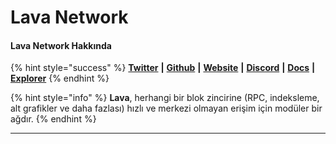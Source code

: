 # Lava Network

#### **Lava Network Hakkında**

{% hint style="success" %}
[**Twitter**](https://twitter.com/lavanetxyz) **|** [**Github**](https://github.com/lavanet) **|** [**Website**](https://www.lavanet.xyz/) **|** [**Discord**](https://discord.com/invite/5VcqgwMmkA) **|** [**Docs**](https://docs.lavanet.xyz/) **|** [**Explorer**](https://lava.explorers.guru/)
{% endhint %}

{% hint style="info" %}
**Lava**, herhangi bir blok zincirine (RPC, indeksleme, alt grafikler ve daha fazlası) hızlı ve merkezi olmayan erişim için modüler bir ağdır.
{% endhint %}

***

